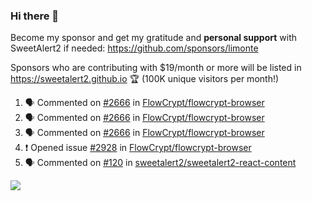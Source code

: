 ### Hi there 👋

Become my sponsor and get my gratitude and **personal support** with SweetAlert2 if needed: https://github.com/sponsors/limonte

Sponsors who are contributing with $19/month or more will be listed in https://sweetalert2.github.io 🏆 (100K unique visitors per month!)

<!--START_SECTION:activity-->
1. 🗣 Commented on [#2666](https://github.com//FlowCrypt/flowcrypt-browser/issues/2666) in [FlowCrypt/flowcrypt-browser](https://github.com//FlowCrypt/flowcrypt-browser)
2. 🗣 Commented on [#2666](https://github.com//FlowCrypt/flowcrypt-browser/issues/2666) in [FlowCrypt/flowcrypt-browser](https://github.com//FlowCrypt/flowcrypt-browser)
3. 🗣 Commented on [#2666](https://github.com//FlowCrypt/flowcrypt-browser/issues/2666) in [FlowCrypt/flowcrypt-browser](https://github.com//FlowCrypt/flowcrypt-browser)
4. ❗️ Opened issue [#2928](https://github.com//FlowCrypt/flowcrypt-browser/issues/2928) in [FlowCrypt/flowcrypt-browser](https://github.com//FlowCrypt/flowcrypt-browser)
5. 🗣 Commented on [#120](https://github.com//sweetalert2/sweetalert2-react-content/issues/120) in [sweetalert2/sweetalert2-react-content](https://github.com//sweetalert2/sweetalert2-react-content)
<!--END_SECTION:activity-->

![](https://github-readme-stats.vercel.app/api?username=limonte&theme=vue&show_icons=true)
